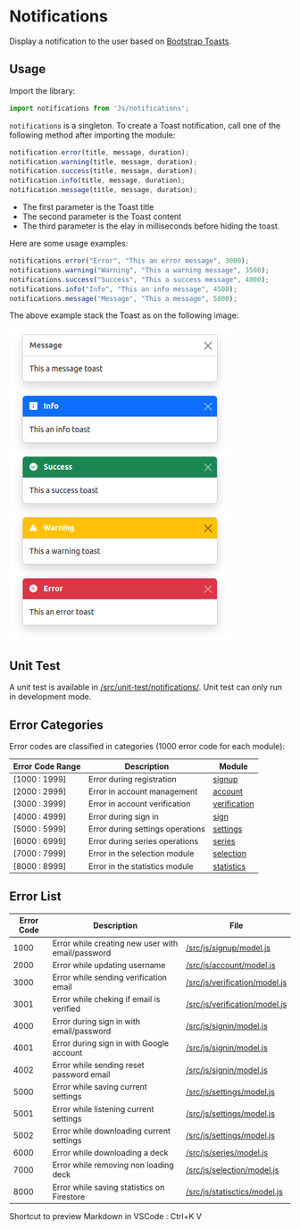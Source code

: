 # Notifications

Display a notification to the user based on [Bootstrap Toasts](https://getbootstrap.com/docs/5.3/components/toasts/).


## Usage

Import the library:

``` js
import notifications from 'Js/notifications';
```

`notifications` is a singleton. To create a Toast notification, call one of the following method after importing the module:

``` js
notification.error(title, message, duration);
notification.warning(title, message, duration);
notification.success(title, message, duration);
notification.info(title, message, duration);
notification.message(title, message, duration);
```

* The first parameter is the Toast title
* The second parameter is the Toast content
* The third parameter is the elay in milliseconds before hiding the toast.

Here are some usage examples:

``` js
notifications.error("Error", "This an error message", 3000);
notifications.warning("Warning", "This a warning message", 3500);
notifications.success("Success", "This a success message", 4000);
notifications.info("Info", "This an info message", 4500);
notifications.message("Message", "This a message", 5000);
```

The above example stack the Toast as on the following image:

![Alt text](notifications.png)

## Unit Test

A unit test is available in [/src/unit-test/notifications/](/src/unit-test/notifications/). Unit test can only run in development mode. 


## Error Categories

Error codes are classified in categories (1000 error code for each module):

| Error Code Range | Description | Module |
| ---------------- | ----------- | ---- |
|  [1000 : 1999]     | Error during registration | [signup](/src/js/signup)  |
|  [2000 : 2999]     | Error in account management | [account](/src/js/account)  |
|  [3000 : 3999]     | Error in account verification | [verification](/src/js/verification)  |
|  [4000 : 4999]     | Error during sign in | [sign](/src/js/sign) |
|  [5000 : 5999]     | Error during settings operations | [settings](/src/js/settings) |
|  [6000 : 6999]     | Error during series operations | [series](/src/js/series) |
|  [7000 : 7999]     | Error in the selection module | [selection](/src/js/selection) |
|  [8000 : 8999]     | Error in the statistics module | [statistics](/src/js/statisctics) |




## Error List

| Error Code  | Description | File |
| ----------- | ----------- | ---- |
| 1000  | Error while creating new user with email/password | [/src/js/signup/model.js](/src/js/signup/model.js)  |
| 2000  | Error while updating username | [/src/js/account/model.js](/src/js/account/model.js)  |
| 3000  | Error while sending verification email | [/src/js/verification/model.js](/src/js/verification/model.js)  |
| 3001  | Error while cheking if email is verified | [/src/js/verification/model.js](/src/js/verification/model.js)  |
| 4000  | Error during sign in with email/password | [/src/js/signin/model.js](/src/js/signin/model.js)  |
| 4001  | Error during sign in with Google account | [/src/js/signin/model.js](/src/js/signin/model.js)  |
| 4002  | Error while sending reset password email | [/src/js/signin/model.js](/src/js/signin/model.js)  |
| 5000  | Error while saving current settings | [/src/js/settings/model.js](/src/js/settings/model.js)  |
| 5001  | Error while listening current settings | [/src/js/settings/model.js](/src/js/settings/model.js)  |
| 5002  | Error while downloading current settings | [/src/js/settings/model.js](/src/js/settings/model.js)  |
| 6000  | Error while downloading a deck | [/src/js/series/model.js](/src/js/series/model.js)  |
| 7000  | Error while removing non loading deck | [/src/js/selection/model.js](/src/js/selection/model.js)  |
| 8000  | Error while saving statistics on Firestore | [/src/js/statisctics/model.js](/src/js/statisctics/model.js)  |

Shortcut to preview Markdown in VSCode : Ctrl+K V